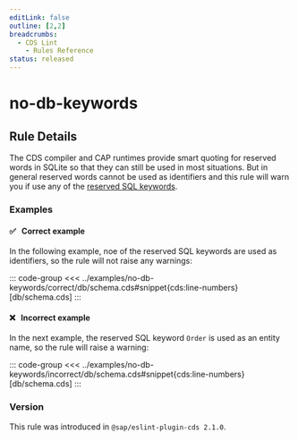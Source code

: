 ```yaml
---
editLink: false
outline: [2,2]
breadcrumbs:
  - CDS Lint
    - Rules Reference
status: released
---
```


<script setup>
  import PlaygroundBadge from '../../../.vitepress/theme/components/PlaygroundBadge.vue'
</script>

# no-db-keywords

## Rule Details

The CDS compiler and CAP runtimes provide smart quoting for reserved words in SQLite so that they can still be used in most situations.
But in general reserved words cannot be used as identifiers and this rule will warn you if use any of the [reserved SQL keywords](https://www.sqlite.org/lang_keywords.html).

### Examples

#### ✅ &nbsp; Correct example

In the following example, noe of the reserved SQL keywords are used as identifiers, so the rule will not raise any warnings:

::: code-group
<<< ../examples/no-db-keywords/correct/db/schema.cds#snippet{cds:line-numbers} [db/schema.cds]
:::
<PlaygroundBadge
  name="no-db-keywords"
  kind="correct"
  :rules="{'@sap/cds/no-db-keywords': ['warn', 'show']}"
  :files="['db/schema.cds']"
  :packages="{'cds': { 'requires': {'db': { 'kind': 'sql' } } } }"
/>

#### ❌ &nbsp; Incorrect example

In the next example, the reserved SQL keyword `Order` is used as an entity name, so the rule will raise a warning:

::: code-group
<<< ../examples/no-db-keywords/incorrect/db/schema.cds#snippet{cds:line-numbers} [db/schema.cds]
:::
<PlaygroundBadge
  name="no-db-keywords"
  kind="incorrect"
  :rules="{'@sap/cds/no-db-keywords': ['warn', 'show']}"
  :files="['db/schema.cds']"
  :packages="{'devDependencies': { '@cap-js/sqlite': '^1' } }"
/>

### Version
This rule was introduced in `@sap/eslint-plugin-cds 2.1.0`.

<!--
### Resources
[Rule source](https://github.tools.sap/cap/eslint-plugin-cds/tree/main/lib/rules/no-db-keywords.js)
-->
